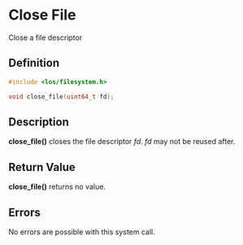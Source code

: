 # Close File
Close a file descriptor

## Definition

```c
#include <los/filesystem.h>

void close_file(uint64_t fd);
```

## Description
**close_file()** closes the file descriptor *fd*. *fd* may not be reused after.

## Return Value
**close_file()** returns no value.

## Errors
No errors are possible with this system call.